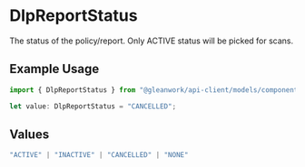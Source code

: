 # DlpReportStatus

The status of the policy/report. Only ACTIVE status will be picked for scans.

## Example Usage

```typescript
import { DlpReportStatus } from "@gleanwork/api-client/models/components";

let value: DlpReportStatus = "CANCELLED";
```

## Values

```typescript
"ACTIVE" | "INACTIVE" | "CANCELLED" | "NONE"
```